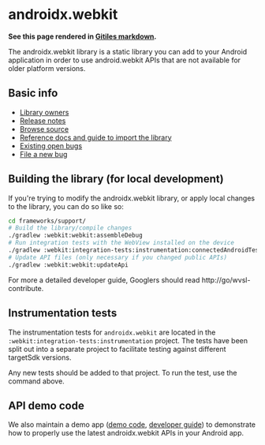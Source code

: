 # androidx.webkit

**See this page rendered in [Gitiles
markdown](https://android.googlesource.com/platform/frameworks/support/+/androidx-main/webkit/README.md).**

The androidx.webkit library is a static library you can add to your Android
application in order to use android.webkit APIs that are not available for older
platform versions.

## Basic info

* [Library owners](OWNERS)
* [Release notes](https://developer.android.com/jetpack/androidx/releases/webkit)
* [Browse source](https://android.googlesource.com/platform/frameworks/support/+/androidx-main/webkit/)
* [Reference docs and guide to import the library](https://developer.android.com/reference/androidx/webkit/package-summary)
* [Existing open bugs](https://issuetracker.google.com/issues?q=componentid:460423%20status:open)
* [File a new bug](https://issuetracker.google.com/issues/new?component=460423)

## Building the library (for local development)

If you're trying to modify the androidx.webkit library, or apply local changes
to the library, you can do so like so:

```sh
cd frameworks/support/
# Build the library/compile changes
./gradlew :webkit:webkit:assembleDebug
# Run integration tests with the WebView installed on the device
./gradlew :webkit:integration-tests:instrumentation:connectedAndroidTest
# Update API files (only necessary if you changed public APIs)
./gradlew :webkit:webkit:updateApi
```

For more a detailed developer guide, Googlers should read
http://go/wvsl-contribute.

## Instrumentation tests
The instrumentation tests for `androidx.webkit` are located in the
`:webkit:integration-tests:instrumentation` project. The tests have been split out into a separate
project to facilitate testing against different targetSdk versions.

Any new tests should be added to that project. To run the test, use the command above.

## API demo code

We also maintain a demo app ([demo
code](/webkit/integration-tests/testapp/src/main/java/com/example/androidx/webkit),
[developer guide](/webkit/integration-tests/testapp/README.md)) to demonstrate
how to properly use the latest androidx.webkit APIs in your Android app.
